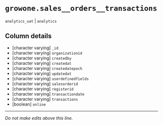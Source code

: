 # `growone.sales__orders__transactions`
`analytics_uat` | `analytics`

## Column details
* [character varying] `_id`
* [character varying] `organizationid`
* [character varying] `createdby`
* [character varying] `createdat`
* [character varying] `createdatepoch`
* [character varying] `updatedat`
* [character varying] `userdefinedfields`
* [character varying] `salesorderid`
* [character varying] `registerid`
* [character varying] `transactiondate`
* [character varying] `transactions`
* [boolean]   `online`

-------------------------------------------------------------------------------
*Do not make edits above this line.*
